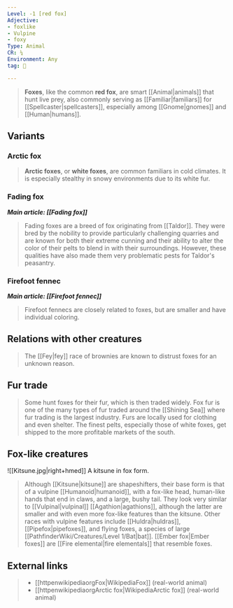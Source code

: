 ```yaml
---
Level: -1 [red fox]
Adjective:
- foxlike
- Vulpine
- foxy
Type: Animal
CR: ¼
Environment: Any
tag: 👹

---
```


> **Foxes**, like the common **red fox**, are smart [[Animal|animals]] that hunt live prey, also commonly serving as [[Familiar|familiars]] for [[Spellcaster|spellcasters]], especially among [[Gnome|gnomes]] and [[Human|humans]].



## Variants


### Arctic fox

> **Arctic foxes**, or **white foxes**, are common familiars in cold climates. It is especially stealthy in snowy environments due to its white fur.


### Fading fox

***Main article: [[Fading fox]]***
> Fading foxes are a breed of fox originating from [[Taldor]]. They were bred by the nobility to provide particularly challenging quarries and are known for both their extreme cunning and their ability to alter the color of their pelts to blend in with their surroundings. However, these qualities have also made them very problematic pests for Taldor's peasantry.


### Firefoot fennec

***Main article: [[Firefoot fennec]]***
> Firefoot fennecs are closely related to foxes, but are smaller and have individual coloring.


## Relations with other creatures

> The [[Fey|fey]] race of brownies are known to distrust foxes for an unknown reason.


## Fur trade

> Some hunt foxes for their fur, which is then traded widely. Fox fur is one of the many types of fur traded around the [[Shining Sea]] where fur trading is the largest industry. Furs are locally used for clothing and even shelter. The finest pelts, especially those of white foxes, get shipped to the more profitable markets of the south.


## Fox-like creatures

![[Kitsune.jpg|right+hmed]] 
 A kitsune in fox form.
> Although [[Kitsune|kitsune]] are shapeshifters, their base form is that of a vulpine [[Humanoid|humanoid]], with a fox-like head, human-like hands that end in claws, and a large, bushy tail. They look very similar to [[Vulpinal|vulpinal]] [[Agathion|agathions]], although the latter are smaller and with even more fox-like features than the kitsune.
> Other races with vulpine features include [[Huldra|huldras]], [[Pipefox|pipefoxes]], and flying foxes, a species of large [[PathfinderWiki/Creatures/Level 1/Bat|bat]]. [[Ember fox|Ember foxes]] are [[Fire elemental|fire elementals]] that resemble foxes.





## External links

> - [[httpenwikipediaorgFox|WikipediaFox]] (real-world animal)
> - [[httpenwikipediaorgArctic fox|WikipediaArctic fox]] (real-world animal)




